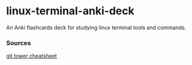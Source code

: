 # linux-terminal-anki-deck
An Anki flashcards deck for studying linux terminal tools and commands.


### Sources
[git tower cheatsheet](https://www.git-tower.com/blog/command-line-cheat-sheet/)
